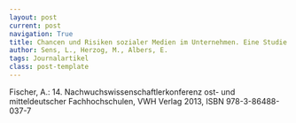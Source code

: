 ```yaml
---
layout: post
current: post
navigation: True
title: Chancen und Risiken sozialer Medien im Unternehmen. Eine Studie mit Schwerpunkt in Sachsen-Anhalt.
author: Sens, L., Herzog, M., Albers, E.
tags: Journalartikel
class: post-template
---
```


Fischer, A.: 14. Nachwuchswissenschaftlerkonferenz ost- und mitteldeutscher Fachhochschulen, VWH Verlag 2013, ISBN 978-3-86488-037-7